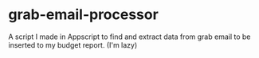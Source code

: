 # grab-email-processor
A script I made in Appscript to find and extract data from grab email to be inserted to my budget report. (I'm lazy)
